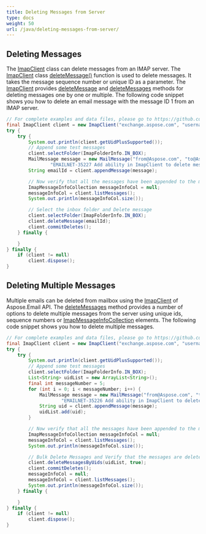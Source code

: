 ```yaml
---
title: Deleting Messages from Server
type: docs
weight: 50
url: /java/deleting-messages-from-server/
---
```



## **Deleting Messages**
The [ImapClient](https://reference.aspose.com/email/java/com.aspose.email/ImapClient) class can delete messages from an IMAP server. The [ImapClient](https://reference.aspose.com/email/java/com.aspose.email/ImapClient) class [deleteMessage()](https://reference.aspose.com/email/java/com.aspose.email/ImapClient#deleteMessage\(int\)) function is used to delete messages. It takes the message sequence number or unique ID as a parameter. The [ImapClient](https://reference.aspose.com/email/java/com.aspose.email/ImapClient) provides [deleteMessage](https://reference.aspose.com/email/java/com.aspose.email/ImapClient#deleteMessage\(int\)) and [deleteMessages](https://reference.aspose.com/email/java/com.aspose.email/ImapClient#deleteMessagesBySequences\(com.aspose.email.IConnection,%20java.lang.Iterable\)) methods for deleting messages one by one or multiple. The following code snippet shows you how to delete an email message with the message ID 1 from an IMAP server.



~~~Java
// For complete examples and data files, please go to https://github.com/aspose-email/Aspose.Email-for-Java
final ImapClient client = new ImapClient("exchange.aspose.com", "username", "password");
try {
    try {
        System.out.println(client.getUidPlusSupported());
        // Append some test messages
        client.selectFolder(ImapFolderInfo.IN_BOX);
        MailMessage message = new MailMessage("from@Aspose.com", "to@Aspose.com", "EMAILNET-35227 - " + UUID.randomUUID(),
                "EMAILNET-35227 Add ability in ImapClient to delete message");
        String emailId = client.appendMessage(message);

        // Now verify that all the messages have been appended to the mailbox
        ImapMessageInfoCollection messageInfoCol = null;
        messageInfoCol = client.listMessages();
        System.out.println(messageInfoCol.size());

        // Select the inbox folder and Delete message
        client.selectFolder(ImapFolderInfo.IN_BOX);
        client.deleteMessage(emailId);
        client.commitDeletes();
    } finally {

    }
} finally {
    if (client != null)
        client.dispose();
}
~~~
## **Deleting Multiple Messages**
Multiple emails can be deleted from mailbox using the [ImapClient](https://reference.aspose.com/email/java/com.aspose.email/ImapClient) of Aspose.Email API. The [deleteMessages](https://reference.aspose.com/email/java/com.aspose.email/ImapClient#deleteMessagesBySequences\(com.aspose.email.IConnection,%20java.lang.Iterable\)) method provides a number of options to delete multiple messages from the server using unique ids, sequence numbers or [ImapMessageInfoCollection](https://reference.aspose.com/email/java/com.aspose.email/imapmessageinfocollection) elements. The following code snippet shows you how to delete multiple messages.



~~~Java
// For complete examples and data files, please go to https://github.com/aspose-email/Aspose.Email-for-Java
final ImapClient client = new ImapClient("exchange.aspose.com", "username", "password");
try {
    try {
        System.out.println(client.getUidPlusSupported());
        // Append some test messages
        client.selectFolder(ImapFolderInfo.IN_BOX);
        List<String> uidList = new ArrayList<String>();
        final int messageNumber = 5;
        for (int i = 0; i < messageNumber; i++) {
            MailMessage message = new MailMessage("from@Aspose.com", "to@Aspose.com", "EMAILNET-35226 - " + UUID.randomUUID(),
                    "EMAILNET-35226 Add ability in ImapClient to delete messages and change flags for set of messages");
            String uid = client.appendMessage(message);
            uidList.add(uid);
        }

        // Now verify that all the messages have been appended to the mailbox
        ImapMessageInfoCollection messageInfoCol = null;
        messageInfoCol = client.listMessages();
        System.out.println(messageInfoCol.size());

        // Bulk Delete Messages and Verify that the messages are deleted
        client.deleteMessagesByUids(uidList, true);
        client.commitDeletes();
        messageInfoCol = null;
        messageInfoCol = client.listMessages();
        System.out.println(messageInfoCol.size());
    } finally {

    }
} finally {
    if (client != null)
        client.dispose();
}
~~~
